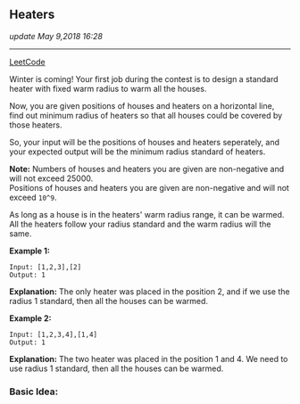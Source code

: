 ## Heaters
_update May 9,2018  16:28_

---
[LeetCode](https://leetcode.com/problems/heaters/description/)

Winter is coming! Your first job during the contest is to design a standard heater with fixed warm radius to warm all the houses.

Now, you are given positions of houses and heaters on a horizontal line, find out minimum radius of heaters so that all houses could be covered by those heaters.

So, your input will be the positions of houses and heaters seperately, and your expected output will be the minimum radius standard of heaters.

**Note:**
Numbers of houses and heaters you are given are non-negative and will not exceed 25000.  
Positions of houses and heaters you are given are non-negative and will not exceed `10^9`.  

As long as a house is in the heaters' warm radius range, it can be warmed.
All the heaters follow your radius standard and the warm radius will the same.

**Example 1:**

    Input: [1,2,3],[2]
    Output: 1

**Explanation:** The only heater was placed in the position 2, and if we use the radius 1 standard, then all the houses can be warmed.  

**Example 2:**

    Input: [1,2,3,4],[1,4]
    Output: 1
    
**Explanation:** The two heater was placed in the position 1 and 4. We need to use radius 1 standard, then all the houses can be warmed.

### Basic Idea:
